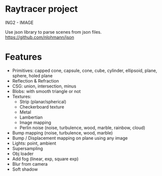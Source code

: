 # Raytracer project

ING2 - IMAGE

Use json library to parse scenes from json files.
https://github.com/nlohmann/json

# Features
* Primitives: capped cone, capsule, cone, cube, cylinder, ellipsoid, plane, sphere, holed plane
* Reflection & Refraction
* CSG: union, intersection, minus
* Blobs: with smooth triangle or not
* Textures:
    * Strip (planar/spherical)
    * Checkerboard texture
    * Metal
    * Lambertian
    * Image mapping
    * Perlin noise (noise, turbulence, wood, marble, rainbow, cloud)
* Bump mapping (noise, turbulence, wood, marble)
* Bump / Displacement mapping on plane using any image
* Lights: point, ambient
* Supersampling
* Obj loader
* Add fog (linear, exp, square exp)
* Blur from camera
* Soft shadow
